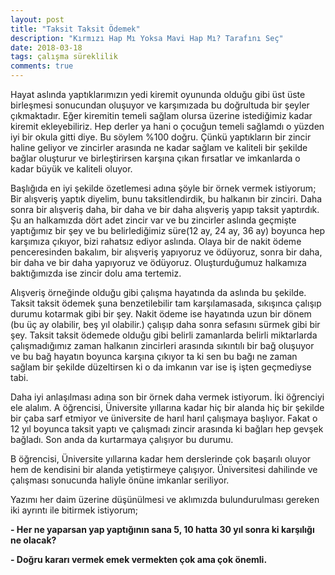 ```yaml
---
layout: post
title: "Taksit Taksit Ödemek"
description: "Kırmızı Hap Mı Yoksa Mavi Hap Mı? Tarafını Seç"
date: 2018-03-18
tags: çalışma süreklilik
comments: true
---
```

Hayat aslında yaptıklarımızın yedi kiremit oyununda olduğu gibi üst üste birleşmesi sonucundan oluşuyor ve karşımızada bu doğrultuda bir şeyler çıkmaktadır. Eğer kiremitin temeli sağlam olursa üzerine istediğimiz kadar kiremit ekleyebiliriz. Hep derler ya hani o çocuğun temeli sağlamdı o yüzden iyi bir okula gitti diye. Bu söylem %100 doğru. Çünkü yaptıkların bir zincir haline geliyor ve zincirler arasında ne kadar sağlam ve kaliteli bir şekilde bağlar oluşturur ve birleştirirsen karşına çıkan fırsatlar ve imkanlarda o kadar büyük ve kaliteli oluyor.

Başlığıda en iyi şekilde özetlemesi adına şöyle bir örnek vermek istiyorum; Bir alışveriş yaptık diyelim, bunu taksitlendirdik, bu halkanın bir zinciri. Daha sonra bir alışveriş daha, bir daha ve bir daha alışveriş yapıp taksit yaptırdık. Şu an halkamızda dört adet zincir var ve bu zincirler aslında geçmişte yaptığımız bir şey ve bu belirlediğimiz süre(12 ay, 24 ay, 36 ay) boyunca hep karşımıza çıkıyor, bizi rahatsız ediyor aslında. Olaya bir de nakit ödeme penceresinden bakalım, bir alışveriş yapıyoruz ve ödüyoruz, sonra bir daha, bir daha ve bir daha yapıyoruz ve ödüyoruz. Oluşturduğumuz halkamıza baktığımızda ise zincir dolu ama tertemiz.

Alışveriş örneğinde olduğu gibi çalışma hayatında da aslında bu şekilde. Taksit taksit ödemek şuna benzetilebilir tam karşılamasada, sıkışınca çalışıp durumu kotarmak gibi bir şey. Nakit ödeme ise hayatında uzun bir dönem (bu üç ay olabilir, beş yıl olabilir.) çalışıp daha sonra sefasını sürmek gibi bir şey. Taksit taksit ödemede olduğu gibi belirli zamanlarda belirli miktarlarda çalışmadığımız zaman halkanın zincirleri arasında sıkıntılı bir bağ oluşuyor ve bu bağ hayatın boyunca karşına çıkıyor ta ki sen bu bağı ne zaman sağlam bir şekilde düzeltirsen ki o da imkanın var ise iş işten geçmediyse tabi.

Daha iyi anlaşılması adına son bir örnek daha vermek istiyorum. İki öğrenciyi ele alalım.
A öğrencisi, Üniversite yıllarına kadar hiç bir alanda hiç bir şekilde bir çaba sarf etmiyor ve üniversite de harıl harıl çalışmaya başlıyor. Fakat o 12 yıl boyunca taksit yaptı ve çalışmadı zincir arasında ki bağları hep gevşek bağladı. Son anda da kurtarmaya çalışıyor bu durumu.

B öğrencisi, Üniversite yıllarına kadar hem derslerinde çok başarılı oluyor hem de kendisini bir alanda yetiştirmeye çalışıyor. Üniversitesi dahilinde ve çalışması sonucunda haliyle önüne imkanlar seriliyor.

Yazımı her daim üzerine düşünülmesi ve aklımızda bulundurulması gereken iki ayrıntı ile bitirmek istiyorum;

**- Her ne yaparsan yap yaptığının sana 5, 10 hatta 30 yıl sonra ki karşılığı ne olacak?**

**- Doğru kararı vermek emek vermekten çok ama çok önemli.**
